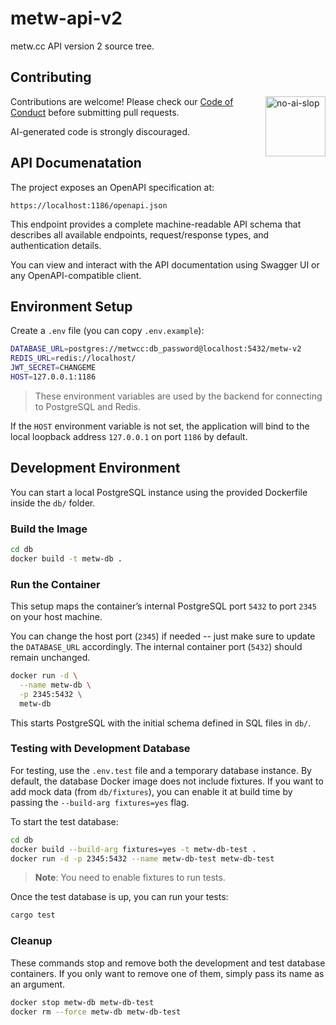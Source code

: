 # metw-api-v2
metw.cc API version 2 source tree.

## Contributing
<img width="96" height="96" alt="no-ai-slop" align="right" src="https://github.com/user-attachments/assets/bca16d5a-a6fe-4cbf-b41f-1176e000cff2" />

Contributions are welcome! Please check our
[Code of Conduct](http://github.com/metwse/code-of-conduct) before submitting
pull requests.

AI-generated code is strongly discouraged.

## API Documenatation
The project exposes an OpenAPI specification at:
```
https://localhost:1186/openapi.json
```
This endpoint provides a complete machine-readable API schema that describes
all available endpoints, request/response types, and authentication details.

You can view and interact with the API documentation using Swagger UI or any
OpenAPI-compatible client.

## Environment Setup
Create a `.env` file (you can copy `.env.example`):
```sh
DATABASE_URL=postgres://metwcc:db_password@localhost:5432/metw-v2
REDIS_URL=redis://localhost/
JWT_SECRET=CHANGEME
HOST=127.0.0.1:1186
```
> These environment variables are used by the backend for connecting to
  PostgreSQL and Redis.

If the `HOST` environment variable is not set, the application will bind to the
local loopback address `127.0.0.1` on port `1186` by default.

## Development Environment
You can start a local PostgreSQL instance using the provided Dockerfile inside
the `db/` folder.

### Build the Image
```sh
cd db
docker build -t metw-db .
```

### Run the Container
This setup maps the container’s internal PostgreSQL port `5432` to port `2345`
on your host machine.

You can change the host port (`2345`) if needed -- just make sure to update the
`DATABASE_URL` accordingly. The internal container port (`5432`) should
remain unchanged.
```sh
docker run -d \
  --name metw-db \
  -p 2345:5432 \
  metw-db
```

This starts PostgreSQL with the initial schema defined in SQL files in `db/`.

### Testing with Development Database
For testing, use the `.env.test` file and a temporary database instance. By
default, the database Docker image does not include fixtures. If you want to
add mock data (from `db/fixtures`), you can enable it at build time by passing
the `--build-arg fixtures=yes` flag.

To start the test database:
```sh
cd db
docker build --build-arg fixtures=yes -t metw-db-test .
docker run -d -p 2345:5432 --name metw-db-test metw-db-test
```
> **Note**: You need to enable fixtures to run tests.

Once the test database is up, you can run your tests:
```sh
cargo test
```

### Cleanup
These commands stop and remove both the development and test database
containers. If you only want to remove one of them, simply pass its name as an
argument.
```sh
docker stop metw-db metw-db-test
docker rm --force metw-db metw-db-test
```
